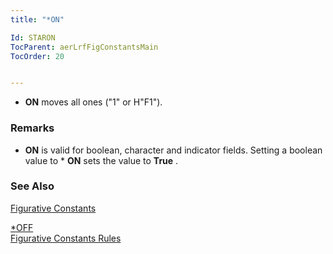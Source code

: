 ```yaml
---
title: "*ON"

Id: STARON
TocParent: aerLrfFigConstantsMain
TocOrder: 20


---
```


* **ON** moves all ones ("1" or H"F1"). 

### Remarks
* **ON** is valid for boolean, character and indicator fields. Setting a boolean value to * **ON** sets the value to **True** . 

### See Also
[Figurative Constants](aerLrfFigConstantsMain.html)

[*OFF](STAROFF.html) <br /> <span style="MARGIN-BOTTOM: 0pt"> [Figurative Constants Rules](Fig_Constants_Rules.html) </span> 
